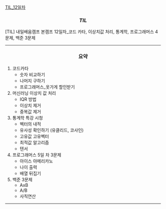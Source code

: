 [TIL_12일차](https://bmk0703.tistory.com/32)

### <center> *TIL* </center>
[TIL] 내일배움캠프 본캠프 12일차_코드 카타, 이상치값 처리, 통계학, 프로그래머스 4문제, 백준 3문제

---
### <center>**요약**
1. 코드카타
    - 숫자 비교하기
    - 나머지 구하기
    - 프로그래머스_옷가게 할인받기
2. 머신러닝 이상치 값 처리
    - IQR 방법
    - 이상치 제거
    - 중복값 제거
3. 통계학 특강 시청
    - 벡터의 내적
    - 유사성 확인하기 (유클리드, 코사인)
    - 고유값 고유벡터
    - 최적값 알고리즘
    - 텐서
4. 프로그래머스 5일 차 3문제
    - 아이스 아메리카노
    - 나이 출력
    - 배열 뒤집기
5. 백준 3문제 
    - AxB
    - A/B
    - 사칙연산
---

